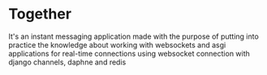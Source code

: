 # Together 
It's an instant messaging application made with the purpose of putting into practice the knowledge about working with websockets and asgi applications for real-time connections
using websocket connection with django channels, daphne and redis
